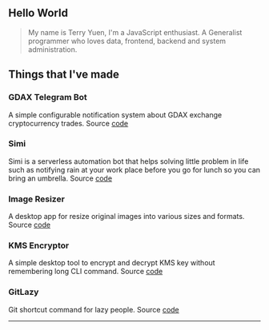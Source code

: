 ## Hello World
> My name is Terry Yuen, I'm a JavaScript enthusiast. A Generalist programmer who loves data, frontend, backend and system administration.

## Things that I've made
### GDAX Telegram Bot
A simple configurable notification system about GDAX exchange cryptocurrency trades. Source [code](https://github.com/terryx/gdax-notifications)

### Simi
Simi is a serverless automation bot that helps solving little problem in life such as notifying rain at your work place before you go for lunch so you can bring an umbrella. Source [code](https://github.com/terryx/simi)

### Image Resizer
A desktop app for resize original images into various sizes and formats. Source [code](https://github.com/terryx/image-resizer)

### KMS Encryptor
A simple desktop tool to encrypt and decrypt KMS key without remembering long CLI command. Source [code](https://github.com/terryx/kms-encyptor)

### GitLazy
Git shortcut command for lazy people. Source [code](https://github.com/terryx/gitlazy)

---
